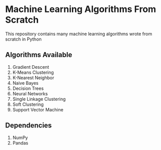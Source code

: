 # Machine Learning Algorithms From Scratch
This repository contains many machine learning algorithms wrote from scratch in Python

## Algorithms Available
1. Gradient Descent
2. K-Means Clustering
3. K-Nearest Neighbor
4. Naive Bayes
5. Decision Trees
6. Neural Networks
7. Single Linkage Clustering
8. Soft Clustering
9. Support Vector Machine

## Dependencies
1. NumPy
2. Pandas